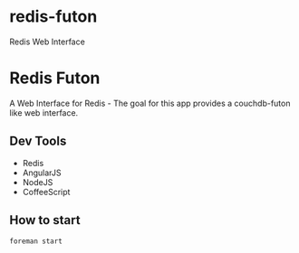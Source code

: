 redis-futon
===========

Redis Web Interface


# Redis Futon

A Web Interface for Redis - The goal for this app provides a couchdb-futon like web interface.

## Dev Tools

* Redis
* AngularJS
* NodeJS
* CoffeeScript


## How to start

    foreman start


